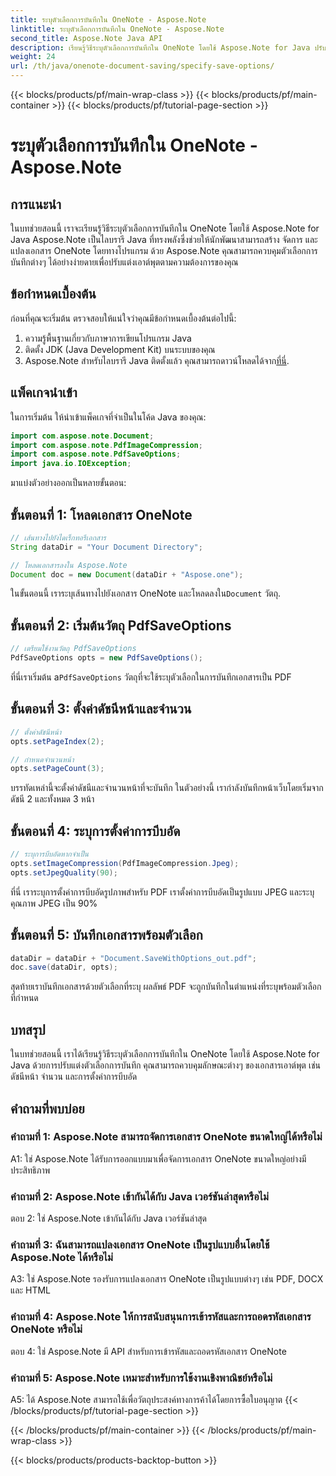 ```yaml
---
title: ระบุตัวเลือกการบันทึกใน OneNote - Aspose.Note
linktitle: ระบุตัวเลือกการบันทึกใน OneNote - Aspose.Note
second_title: Aspose.Note Java API
description: เรียนรู้วิธีระบุตัวเลือกการบันทึกใน OneNote โดยใช้ Aspose.Note for Java ปรับแต่งการตั้งค่าดัชนีหน้า จำนวน และการบีบอัดได้อย่างง่ายดาย
weight: 24
url: /th/java/onenote-document-saving/specify-save-options/
---
```


{{< blocks/products/pf/main-wrap-class >}}
{{< blocks/products/pf/main-container >}}
{{< blocks/products/pf/tutorial-page-section >}}

# ระบุตัวเลือกการบันทึกใน OneNote - Aspose.Note

## การแนะนำ

ในบทช่วยสอนนี้ เราจะเรียนรู้วิธีระบุตัวเลือกการบันทึกใน OneNote โดยใช้ Aspose.Note for Java Aspose.Note เป็นไลบรารี Java ที่ทรงพลังซึ่งช่วยให้นักพัฒนาสามารถสร้าง จัดการ และแปลงเอกสาร OneNote โดยทางโปรแกรม ด้วย Aspose.Note คุณสามารถควบคุมตัวเลือกการบันทึกต่างๆ ได้อย่างง่ายดายเพื่อปรับแต่งเอาต์พุตตามความต้องการของคุณ

## ข้อกำหนดเบื้องต้น

ก่อนที่คุณจะเริ่มต้น ตรวจสอบให้แน่ใจว่าคุณมีข้อกำหนดเบื้องต้นต่อไปนี้:

1. ความรู้พื้นฐานเกี่ยวกับภาษาการเขียนโปรแกรม Java
2. ติดตั้ง JDK (Java Development Kit) บนระบบของคุณ
3.  Aspose.Note สำหรับไลบรารี Java ติดตั้งแล้ว คุณสามารถดาวน์โหลดได้จาก[ที่นี่](https://releases.aspose.com/note/java/).

## แพ็คเกจนำเข้า

ในการเริ่มต้น ให้นำเข้าแพ็คเกจที่จำเป็นในโค้ด Java ของคุณ:

```java
import com.aspose.note.Document;
import com.aspose.note.PdfImageCompression;
import com.aspose.note.PdfSaveOptions;
import java.io.IOException;
```

มาแบ่งตัวอย่างออกเป็นหลายขั้นตอน:

## ขั้นตอนที่ 1: โหลดเอกสาร OneNote

```java
// เส้นทางไปยังไดเร็กทอรีเอกสาร
String dataDir = "Your Document Directory";

// โหลดเอกสารลงใน Aspose.Note
Document doc = new Document(dataDir + "Aspose.one");
```

 ในขั้นตอนนี้ เราระบุเส้นทางไปยังเอกสาร OneNote และโหลดลงใน`Document` วัตถุ.

## ขั้นตอนที่ 2: เริ่มต้นวัตถุ PdfSaveOptions

```java
// เตรียมใช้งานวัตถุ PdfSaveOptions
PdfSaveOptions opts = new PdfSaveOptions();
```

 ที่นี่เราเริ่มต้น a`PdfSaveOptions` วัตถุที่จะใช้ระบุตัวเลือกในการบันทึกเอกสารเป็น PDF

## ขั้นตอนที่ 3: ตั้งค่าดัชนีหน้าและจำนวน

```java
// ตั้งค่าดัชนีหน้า
opts.setPageIndex(2);

// กำหนดจำนวนหน้า
opts.setPageCount(3);
```

บรรทัดเหล่านี้จะตั้งค่าดัชนีและจำนวนหน้าที่จะบันทึก ในตัวอย่างนี้ เรากำลังบันทึกหน้าเว็บโดยเริ่มจากดัชนี 2 และทั้งหมด 3 หน้า

## ขั้นตอนที่ 4: ระบุการตั้งค่าการบีบอัด

```java
// ระบุการบีบอัดหากจำเป็น
opts.setImageCompression(PdfImageCompression.Jpeg);
opts.setJpegQuality(90);
```

ที่นี่ เราระบุการตั้งค่าการบีบอัดรูปภาพสำหรับ PDF เราตั้งค่าการบีบอัดเป็นรูปแบบ JPEG และระบุคุณภาพ JPEG เป็น 90%

## ขั้นตอนที่ 5: บันทึกเอกสารพร้อมตัวเลือก

```java
dataDir = dataDir + "Document.SaveWithOptions_out.pdf";
doc.save(dataDir, opts);
```

สุดท้ายเราบันทึกเอกสารด้วยตัวเลือกที่ระบุ ผลลัพธ์ PDF จะถูกบันทึกในตำแหน่งที่ระบุพร้อมตัวเลือกที่กำหนด

## บทสรุป

ในบทช่วยสอนนี้ เราได้เรียนรู้วิธีระบุตัวเลือกการบันทึกใน OneNote โดยใช้ Aspose.Note for Java ด้วยการปรับแต่งตัวเลือกการบันทึก คุณสามารถควบคุมลักษณะต่างๆ ของเอกสารเอาต์พุต เช่น ดัชนีหน้า จำนวน และการตั้งค่าการบีบอัด

## คำถามที่พบบ่อย

### คำถามที่ 1: Aspose.Note สามารถจัดการเอกสาร OneNote ขนาดใหญ่ได้หรือไม่

A1: ใช่ Aspose.Note ได้รับการออกแบบมาเพื่อจัดการเอกสาร OneNote ขนาดใหญ่อย่างมีประสิทธิภาพ

### คำถามที่ 2: Aspose.Note เข้ากันได้กับ Java เวอร์ชันล่าสุดหรือไม่

ตอบ 2: ใช่ Aspose.Note เข้ากันได้กับ Java เวอร์ชันล่าสุด

### คำถามที่ 3: ฉันสามารถแปลงเอกสาร OneNote เป็นรูปแบบอื่นโดยใช้ Aspose.Note ได้หรือไม่

A3: ใช่ Aspose.Note รองรับการแปลงเอกสาร OneNote เป็นรูปแบบต่างๆ เช่น PDF, DOCX และ HTML

### คำถามที่ 4: Aspose.Note ให้การสนับสนุนการเข้ารหัสและการถอดรหัสเอกสาร OneNote หรือไม่

ตอบ 4: ใช่ Aspose.Note มี API สำหรับการเข้ารหัสและถอดรหัสเอกสาร OneNote

### คำถามที่ 5: Aspose.Note เหมาะสำหรับการใช้งานเชิงพาณิชย์หรือไม่

A5: ได้ Aspose.Note สามารถใช้เพื่อวัตถุประสงค์ทางการค้าได้โดยการซื้อใบอนุญาต
{{< /blocks/products/pf/tutorial-page-section >}}

{{< /blocks/products/pf/main-container >}}
{{< /blocks/products/pf/main-wrap-class >}}

{{< blocks/products/products-backtop-button >}}
